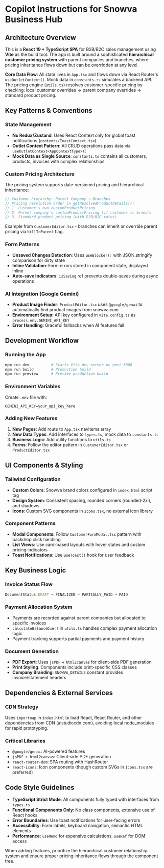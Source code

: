 # Copilot Instructions for Snowva Business Hub

## Architecture Overview

This is a **React 19 + TypeScript SPA** for B2B/B2C sales management using **Vite** as the build tool. The app is built around a sophisticated **hierarchical customer pricing system** with parent companies and branches, where pricing inheritance flows down but can be overridden at any level.

**Core Data Flow**: All state lives in `App.tsx` and flows down via React Router's `useOutletContext()`. Mock data in `constants.ts` simulates a backend API. The pricing engine (`utils.ts`) resolves customer-specific pricing by checking: local customer overrides → parent company overrides → standard product pricing.

## Key Patterns & Conventions

### State Management

- **No Redux/Zustand**: Uses React Context only for global toast notifications (`contexts/ToastContext.tsx`)
- **Outlet Context Pattern**: All CRUD operations pass data via `useOutletContext<AppContextType>()`
- **Mock Data as Single Source**: `constants.ts` contains all customers, products, invoices with complex relationships

### Custom Pricing Architecture

The pricing system supports date-versioned pricing and hierarchical inheritance:

```typescript
// Customer hierarchy: Parent Company → Branches
// Pricing resolution order in getResolvedProductDetails():
// 1. Customer's own customProductPricing
// 2. Parent company's customProductPricing (if customer is branch)
// 3. Standard product pricing (with B2B/B2C rates)
```

Example from `CustomerEditor.tsx` - branches can inherit or override parent pricing via `billToParent` flag.

### Form Patterns

- **Unsaved Changes Detection**: Uses `useBlocker()` with JSON.stringify comparison for dirty state
- **Inline Validation**: Form errors stored in component state, displayed inline
- **Auto-save Indicators**: `isSaving` ref prevents double-saves during async operations

### AI Integration (Google Gemini)

- **Product Image Finder**: `ProductEditor.tsx` uses `@google/genai` to automatically find product images from snowva.com
- **Environment Setup**: API key configured in `vite.config.ts` as `process.env.GEMINI_API_KEY`
- **Error Handling**: Graceful fallbacks when AI features fail

## Development Workflow

### Running the App

```bash
npm run dev          # Starts Vite dev server on port 3000
npm run build        # Production build
npm run preview      # Preview production build
```

### Environment Variables

Create `.env` file with:

```
GEMINI_API_KEY=your_api_key_here
```

### Adding New Features

1. **New Pages**: Add route to `App.tsx` navItems array
2. **New Data Types**: Add interfaces to `types.ts`, mock data to `constants.ts`
3. **Business Logic**: Add utility functions to `utils.ts`
4. **Forms**: Follow the editor pattern in `CustomerEditor.tsx` or `ProductEditor.tsx`

## UI Components & Styling

### Tailwind Configuration

- **Custom Colors**: Snowva brand colors configured in `index.html` script tag
- **Design System**: Consistent spacing, rounded corners (rounded-2xl), and shadows
- **Icons**: Custom SVG components in `Icons.tsx`, no external icon library

### Component Patterns

- **Modal Components**: Follow `CustomerFormModal.tsx` pattern with backdrop click handling
- **List Views**: Use card-based layouts with hover states and custom pricing indicators
- **Toast Notifications**: Use `useToast()` hook for user feedback

## Key Business Logic

### Invoice Status Flow

```typescript
DocumentStatus.DRAFT → FINALIZED → PARTIALLY_PAID → PAID
```

### Payment Allocation System

- Payments are recorded against parent companies but allocated to specific invoices
- `calculateBalanceDue()` in `utils.ts` handles complex payment allocation logic
- Payment tracking supports partial payments and payment history

### Document Generation

- **PDF Export**: Uses `jsPDF` + `html2canvas` for client-side PDF generation
- **Print Styling**: Components include print-specific CSS classes
- **Company Branding**: `SNOWVA_DETAILS` constant provides invoice/statement headers

## Dependencies & External Services

### CDN Strategy

Uses `importmap` in `index.html` to load React, React Router, and other dependencies from CDN (aistudiocdn.com), avoiding local node_modules for rapid prototyping.

### Critical Libraries

- `@google/genai`: AI-powered features
- `jsPDF + html2canvas`: Client-side PDF generation
- `react-router-dom`: SPA routing with HashRouter
- `react-icons`: Icon components (though custom SVGs in `Icons.tsx` are preferred)

## Code Style Guidelines

- **TypeScript Strict Mode**: All components fully typed with interfaces from `types.ts`
- **Functional Components Only**: No class components, extensive use of React hooks
- **Error Boundaries**: Use toast notifications for user-facing errors
- **Accessibility**: Form labels, keyboard navigation, semantic HTML elements
- **Performance**: `useMemo` for expensive calculations, `useRef` for DOM access

When adding features, prioritize the hierarchical customer relationship system and ensure proper pricing inheritance flows through the component tree.
